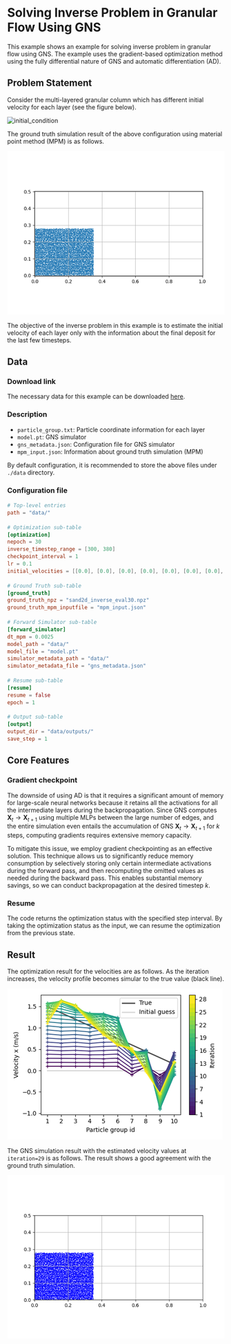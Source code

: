 # Solving Inverse Problem in Granular Flow Using GNS
This example shows an example for solving inverse problem in granular flow using GNS. 
The example uses the gradient-based optimization method using 
the fully differential nature of GNS and automatic differentiation (AD).

## Problem Statement

Consider the multi-layered granular column which has different initial velocity for each layer
(see the figure below).

![initial_condition](figs/initial_condition.png)

The ground truth simulation result of the above configuration 
using material point method (MPM) is as follows.

![simulation_mpm](figs/true_ani.gif)

The objective of the inverse problem in this example is to estimate the initial velocity 
of each layer only with the information about the final deposit for the last few timesteps.

## Data
### Download link
The necessary data for this example can be downloaded [here](https://utexas.box.com/s/i4x1n1gzb7r27ccfqr963xpzc3jtxe59).
 
### Description
* `particle_group.txt`: Particle coordinate information for each layer
* `model.pt`: GNS simulator
* `gns_metadata.json`: Configuration file for GNS simulator
* `mpm_input.json`: Information about ground truth simulation (MPM)

By default configuration, it is recommended to store the above files under `./data` directory.  

### Configuration file
```toml
# Top-level entries
path = "data/"

# Optimization sub-table
[optimization]
nepoch = 30
inverse_timestep_range = [300, 380]
checkpoint_interval = 1
lr = 0.1
initial_velocities = [[0.0], [0.0], [0.0], [0.0], [0.0], [0.0], [0.0], [0.0], [0.0], [0.0]]

# Ground Truth sub-table
[ground_truth]
ground_truth_npz = "sand2d_inverse_eval30.npz"
ground_truth_mpm_inputfile = "mpm_input.json"

# Forward Simulator sub-table
[forward_simulator]
dt_mpm = 0.0025
model_path = "data/"
model_file = "model.pt"
simulator_metadata_path = "data/"
simulator_metadata_file = "gns_metadata.json"

# Resume sub-table
[resume]
resume = false
epoch = 1

# Output sub-table
[output]
output_dir = "data/outputs/"
save_step = 1
```

## Core Features
### Gradient checkpoint
The downside of using AD is that it requires a significant amount of memory for 
large-scale neural networks because it retains all the activations for 
all the intermediate layers during the backpropagation. 
Since GNS computes $\boldsymbol{X}_t\rightarrow \boldsymbol{X}_{t+1}$ using multiple MLPs 
between the large number of edges, and the entire simulation even entails the accumulation of GNS
$\boldsymbol{X}_t\rightarrow \boldsymbol{X}_{t+1}$ for $k$ steps, 
computing gradients requires extensive memory capacity. 

To mitigate this issue, we employ gradient checkpointing as an effective solution. 
This technique allows us to significantly reduce memory consumption by selectively storing 
only certain intermediate activations during the forward pass, 
and then recomputing the omitted values as needed during the backward pass. 
This enables substantial memory savings, so we can conduct backpropagation 
at the desired timestep $k$.


### Resume
The code returns the optimization status with the specified step interval.
By taking the optimization status as the input, we can resume the optimization from the 
previous state.

## Result

The optimization result for the velocities are as follows. As the iteration increases, 
the velocity profile becomes simular to the true value (black line).

![vel_hist](figs/vel_hist.png)

The GNS simulation result with the estimated velocity values at `iteration=29` is as follows.
The result shows a good agreement with the ground truth simulation.

![gns_ani](figs/pred_ani.gif)

